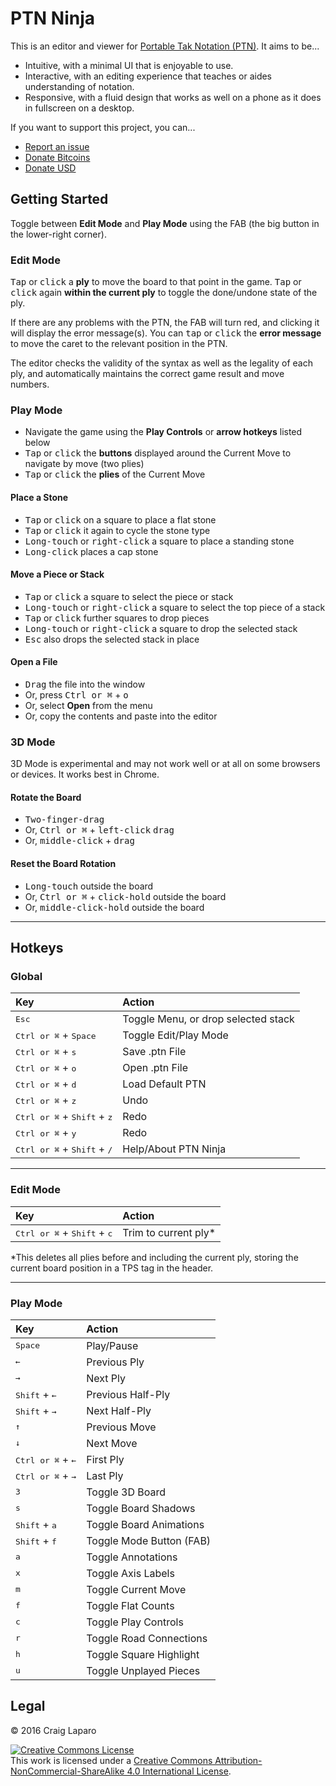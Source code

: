 # PTN Ninja

This is an editor and viewer for [Portable Tak Notation (PTN)](https://www.reddit.com/r/Tak/wiki/portable_tak_notation). It aims to be...

* Intuitive, with a minimal UI that is enjoyable to use.
* Interactive, with an editing experience that teaches or aides understanding of notation.
* Responsive, with a fluid design that works as well on a phone as it does in fullscreen on a desktop.

If you want to support this project, you can...

* [Report an issue](https://github.com/gruppler/PTN-Ninja/issues/)
* [Donate Bitcoins](bitcoin:12mD2HUNb4MJoLfVDDLS1wep1hdhrSY3L8)
* [Donate USD](https://www.paypal.me/gruppler)

## Getting Started
Toggle between **Edit Mode** and **Play Mode** using the FAB (the big button in the lower-right corner).

### Edit Mode
<kbd>Tap</kbd> or <kbd>click</kbd> a **ply** to move the board to that point in the game. <kbd>Tap</kbd> or <kbd>click</kbd> again **within the current ply** to toggle the done/undone state of the ply.

If there are any problems with the PTN, the FAB will turn red, and clicking it will display the error message(s). You can <kbd>tap</kbd> or <kbd>click</kbd> the **error message** to move the caret to the relevant position in the PTN.

The editor checks the validity of the syntax as well as the legality of each ply, and automatically maintains the correct game result and move numbers.

### Play Mode
- Navigate the game using the **Play Controls** or **arrow hotkeys** listed below
- <kbd>Tap</kbd> or <kbd>click</kbd> the **buttons** displayed around the Current Move to navigate by move (two plies)
- <kbd>Tap</kbd> or <kbd>click</kbd> the **plies** of the Current Move

#### Place a Stone
- <kbd>Tap</kbd> or <kbd>click</kbd> on a square to place a flat stone
- <kbd>Tap</kbd> or <kbd>click</kbd> it again to cycle the stone type
- <kbd>Long-touch</kbd> or <kbd>right-click</kbd> a square to place a standing stone
- <kbd>Long-click</kbd> places a cap stone

#### Move a Piece or Stack
- <kbd>Tap</kbd> or <kbd>click</kbd> a square to select the piece or stack
- <kbd>Long-touch</kbd> or <kbd>right-click</kbd> a square to select the top piece of a stack
- <kbd>Tap</kbd> or <kbd>click</kbd> further squares to drop pieces
- <kbd>Long-touch</kbd> or <kbd>right-click</kbd> a square to drop the selected stack
- <kbd>Esc</kbd> also drops the selected stack in place

#### Open a File
- <kbd>Drag</kbd> the file into the window
- Or, press <kbd>Ctrl or &#x2318;</kbd> + <kbd>o</kbd>
- Or, select **Open** from the menu
- Or, copy the contents and paste into the editor

### 3D Mode
3D Mode is experimental and may not work well or at all on some browsers or devices. It works best in Chrome.

#### Rotate the Board
- <kbd>Two-finger-drag</kbd>
- Or, <kbd>Ctrl or &#x2318;</kbd> + <kbd>left-click</kbd> <kbd>drag</kbd>
- Or, <kbd>middle-click</kbd> + <kbd>drag</kbd>

#### Reset the Board Rotation
- <kbd>Long-touch</kbd> outside the board
- Or, <kbd>Ctrl or &#x2318;</kbd> + <kbd>click-hold</kbd> outside the board
- Or, <kbd>middle-click-hold</kbd> outside the board

---
## Hotkeys
### Global
Key|Action
:--|:--
<kbd>Esc</kbd>|Toggle Menu, or drop selected stack
<kbd>Ctrl or &#x2318;</kbd> + <kbd>Space</kbd>|Toggle Edit/Play Mode
<kbd>Ctrl or &#x2318;</kbd> + <kbd>s</kbd>|Save .ptn File
<kbd>Ctrl or &#x2318;</kbd> + <kbd>o</kbd>|Open .ptn File
<kbd>Ctrl or &#x2318;</kbd> + <kbd>d</kbd>|Load Default PTN
<kbd>Ctrl or &#x2318;</kbd> + <kbd>z</kbd>|Undo
<kbd>Ctrl or &#x2318;</kbd> + <kbd>Shift</kbd> + <kbd>z</kbd>|Redo
<kbd>Ctrl or &#x2318;</kbd> + <kbd>y</kbd>|Redo
<kbd>Ctrl or &#x2318;</kbd> + <kbd>Shift</kbd> + <kbd>/</kbd>|Help/About PTN Ninja

---
### Edit Mode
Key|Action
:--|:--
<kbd>Ctrl or &#x2318;</kbd> + <kbd>Shift</kbd> + <kbd>c</kbd>|Trim to current ply*

\*This deletes all plies before and including the current ply, storing the current board position in a TPS tag in the header.

---
### Play Mode
Key|Action
:--|:--
<kbd>Space</kbd>|Play/Pause
<kbd>&larr;</kbd>|Previous Ply
<kbd>&rarr;</kbd>|Next Ply
<kbd>Shift</kbd> + <kbd>&larr;</kbd>|Previous Half-Ply
<kbd>Shift</kbd> + <kbd>&rarr;</kbd>|Next Half-Ply
<kbd>&uarr;</kbd>|Previous Move
<kbd>&darr;</kbd>|Next Move
<kbd>Ctrl or &#x2318;</kbd> + <kbd>&larr;</kbd>|First Ply
<kbd>Ctrl or &#x2318;</kbd> + <kbd>&rarr;</kbd>|Last Ply
<kbd>3</kbd>|Toggle 3D Board
<kbd>s</kbd>|Toggle Board Shadows
<kbd>Shift</kbd> + <kbd>a</kbd>|Toggle Board Animations
<kbd>Shift</kbd> + <kbd>f</kbd>|Toggle Mode Button (FAB)
<kbd>a</kbd>|Toggle Annotations
<kbd>x</kbd>|Toggle Axis Labels
<kbd>m</kbd>|Toggle Current Move
<kbd>f</kbd>|Toggle Flat Counts
<kbd>c</kbd>|Toggle Play Controls
<kbd>r</kbd>|Toggle Road Connections
<kbd>h</kbd>|Toggle Square Highlight
<kbd>u</kbd>|Toggle Unplayed Pieces


## Legal
&copy; 2016 Craig Laparo

<a rel="license" href="http://creativecommons.org/licenses/by-nc-sa/4.0/"><img alt="Creative Commons License" style="border-width:0" src="https://i.creativecommons.org/l/by-nc-sa/4.0/88x31.png" /></a><br />This work is licensed under a <a rel="license" href="http://creativecommons.org/licenses/by-nc-sa/4.0/">Creative Commons Attribution-NonCommercial-ShareAlike 4.0 International License</a>.
